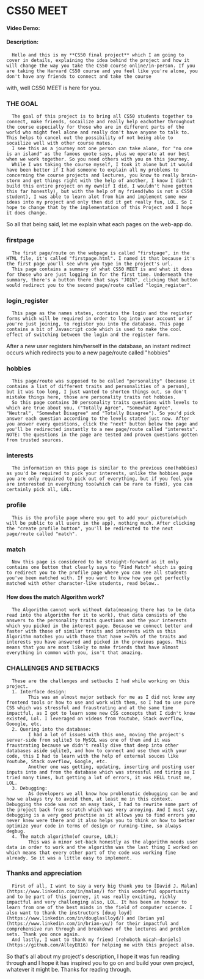 # CS50 MEET
#### Video Demo:  <URL HERE>
#### Description:

      Hello and this is my **CS50 final project** which I am going to cover in details, explaining the idea behind the project and how it will change the way you take the CS50 course online/in-person. If you are taking the Harvard CS50 course and you feel like you're alone, you don't have any friends to connect and take the course 
with, well CS50 MEET is here for you. 
  
  ### THE GOAL
      The goal of this project is to bring all CS50 students together to connect, make friends, socailize and really help eachother throughout the course especially for those who are in different parts of the world who might feel alone and really don't have anyone to talk to. This helps to cancel out the possibility of not being able to socailize well with other course mates.
      I see this as a journey not one person can take alone, for "no one is an island" as the famous quote says, plus we operate at our best when we work together. So you need others with you on this journey.
      While I was taking the course myself, I took it alone but it would have been better if I had someone to explain all my problems to concerning the course projects and lectures, you know to really brain-storm and get things right with the help of another, I know I didn't build this entire project on my own(if I did, I wouldn't have gotten this far honestly), but with the help of my friend(who is not a CS50 student), I was able to learn alot from him and implement some new ideas into my project and only then did it get really fun, LOL. So I hope to change that by the implementation of this Project and I hope it does change.
  
So all that being said, let me explain what each pages on the web-app do.
      
  ### firstpage
      The first page/route on the webpage is called "firstpage", in the HTML file, it's called "firstpage.html". I named it that because it's the first page you'll see whrn you type in the project's url.
      This page contains a summary of what CS50 MEET is and what it does for those who are just logging in for the first time. Underneath the summary, there's a button there that says "JOIN", clicking that button would redirect you to the second page/route called "login_register".
      
  ### login_register
      This page as the names states, contains the login and the register forms which will be required in order to log into your account or if you're just joining, to register you into the database. This page contains a bit of Javascript code which is used to make the cool effect of switching between the login and the register form.
After a new user registers him/herself in the database, an instant redirect occurs which redirects you to a new page/route called "hobbies"
  
  ### hobbies
      This page/route was supposed to be called "personality" (because it contains a list of different traits and personalities of a person), but it was too long, I just wanted to shorten things out, so don't mistake things here, those are personality traits not hobbies.
      So this page contains 30 personality traits questions with levels to which are true about you, ("Totally Agree", "Somewhat Agree", "Neutral", "Somewhat Disagree" and "Totally Disagree"). So you'd pick answer each question according to the levels stated just now. After you answer every questions, click the "next" button below the page and you'll be redirected instantly to a new page/route called "interests". NOTE: the questions in the page are tested and proven questions gotten from trusted sources.

  ### interests
      The information on this page is similar to the previous one(hobbies) as you'd be required to pick your interests, unlike the hobbies page you are only required to pick out of everything, but if you feel you are interested in everything too(which can be rare to find), you can certainly pick all, LOL.
      
  ### profile
      This is the profile page where you get to add your picture(which will be public to all users in the app), nothing much. After clicking the "create profile button", you'll be redirected to the next page/route called "match".
      
   ### match
      Now this page is considered to be straight-forward as it only contains one button that clearly says to "Find Match" which is going to redirect you to the profile page where you can see all students you've been matched with. If you want to know how you get perfectly matched with other character-like students, read below..
      
   #### How does the match Algorithm work?
      The Algorithm cannot work without data(meaning there has to be data read into the algorithm for it to work), that data consists of the answers to the personality traits questions and the your interests which you picked in the interest page. Because we connect better and faster with those of similar traits and interests with us this Algorithm matches you with those that have >=70% of the traits and interests you have answered and picked in the previous pages. This means that you are most likely to make friends that have almost everything in common with you, isn't that amazing.
      
   ### CHALLENGES AND SETBACKS
      These are the challenges and setbacks I had while working on this project.
      1. Interface design:
            This was an almost major setback for me as I did not know any frontend tools or how to use and work with them, so I had to use pure CSS which was stressful and fraustrating and at the same time impactful, as I got to learn some new CSS concepts that I didn't know existed, Lol. I leveraged on videos from Youtube, Stack overflow, Gooogle, etc.
      2. Quering into the database:
            I had a lot of issues with this one, moving the project's server-side from sqlite3 to MySQL was one of them and it was fraustrating because we didn't really dive that deep into other databases aside sqlite3, and how to connect and use them with your code, this I had to learn with the help of external souces like Youtube, Stack overflow, Google, etc.
            Another one was getting, updating, inserting and posting user inputs into and from the database which was stressful and tiring as I tried many times, but getting a lot of errors, it was HELL trust me, LOL.
      3. Debugging:
            As developers we all know how problematic debugging can be and how we always try to avoid them, at least me in this context. Debugging the code was not an easy task, I had to rewrite some part of the project back from scratch which was very annoying. And I must say, debugging is a very good practise as it allows you to find errors you never knew were there and it also helps you to think on how to better optimize your code in terms of design or running-time, so always degbug.
      4. The match algorithm(of course, LOL):
            This was a minor set-back honestly as the algorithm needs user data in order to work and the algorithm was the last thing I worked on which means that every other part of the code was working fine already. So it was a little easy to implement.
      
    
### Thanks and appreciation
      First of all, I want to say a very big thank you to [David J. Malan](https://www.linkedin.com/in/malan/) for this wonderful opportunity and to be part of this journey, it was really exciting, richly impactful and very challenging also, LOL. It has been an honour to learn from one of the best minds in the field of computer science. I also want to thank the instructors [doug loyd](https://www.linkedin.com/in/douglaslloyd/) and [brian yu](https://www.linkedin.com/in/brian-yu/) for their impactful and comprehensive run through and breakdown of the lectures and problem sets. Thank you once again.
      And lastly, I want to thank my friend [rehoboth micah-daniels](https://github.com/AlleyER16) for helping me with this project also.
      
      
So that's all about my project's description, I hope it was fun reading through and I hope it has inspired you to go on and build your own project, whatever it might be. Thanks for reading through.

       
      
